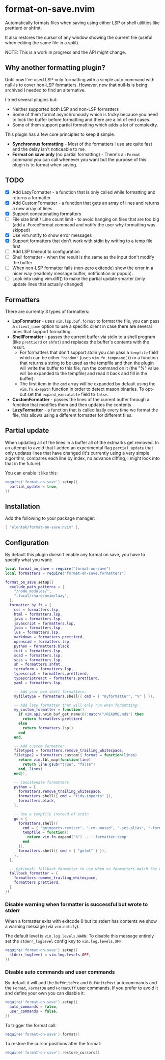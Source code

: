 # format-on-save.nvim

Automatically formats files when saving using either LSP or shell utilities like prettierd or shfmt.

It also restores the cursor of any window showing the current file (useful when
editing the same file in a split).

NOTE: This is a work in progress and the API might change.

## Why another formatting plugin?

Until now I've used LSP-only formatting with a simple auto command with null-ls
to cover non-LSP formatters. However, now that null-ls is being archived I
needed to find an alternative.

I tried several plugins but:

- Neither supported both LSP and non-LSP formatters
- Some of them format asynchronously which is tricky because you need to lock
  the buffer before formatting and there are a lot of end cases.
- Some of them support partial formatting which adds a lot of complexity.

This plugin has a few core principles to keep it simple:

- **Synchronous formatting** - Most of the formatters I use are quite fast and
  the delay isn't noticeable to me.
- **Format on save only** (no partial formatting) - There's a `:Format` command
  you can call whenever you want but the purpose of this plugin is to format when
  saving.

## TODO

- [x] Add LazyFormatter - a function that is only called while formatting and
      returns a formatter
- [x] Add CustomFormatter - a function that gets an array of lines and returns
      a new array of lines
- [x] Support concatenating formatters
- [ ] File size limit / Line count limit - to avoid hanging on files that are
      too big (add a :ForceFormat command and notify the user why formatting was
      skipped)
- [x] Use vim.notify to show error messages
- [x] Support formatters that don't work with stdin by writing to a temp file
      first
- [ ] Add LSP timeout to configuration
- [ ] Shell formatter - when the result is the same as the input don't modify
      the buffer
- [ ] When non-LSP formatter fails (non-zero exitcode) show the error in a nicer
      way (readonly message buffer, notification or popup).
- [ ] Look into using vim.diff() to make the partial update smarter (only update
      lines that actually changed)

## Formatters

There are currently 3 types of formatters:

- **LspFormatter** - uses `vim.lsp.buf.format` to format the file, you can pass
  a `client_name` option to use a specific client in case there are several ones
  that support formatting.
- **ShellFormatter** - passes the current buffer via stdin to a shell program (like `prettierd`
  or `shfmt`) and replaces the buffer's contents with the result.
  - For formatters that don't support stdin you can pass a `tempfile` field
    which can be either `"random"` (uses `vim.fn.tempname()`) or a function that
    returns a string to be used as the tempfile and then the plugin will write the
    buffer to this file, run the command on it (the "%" value will be expanded to
    the tempfile) and read it back and fill in the buffer).
  - The first item in the `cmd` array will be expanded by default using the `vim.fn.exepath`
    function in order to detect mason binaries. To opt-out set the `expand_executable`
    field to `false`.
- **CustomFormatter** - passes the lines of the current buffer through a
  function that modifies them and then updates the contents.
- **LazyFormatter** - a function that is called lazily every time we format the
  file, this allows using a different formatter for different files.

## Partial update

When updating all of the lines in a buffer all of the extmarks get removed. In
an attempt to avoid that I added an experimental flag `partial_update` that only
updates lines that have changed (it's currently using a very simple algorithm,
compares each line by index, no advance diffing, I might look into that in the
future).

You can enable it like this:

```lua
require('format-on-save').setup({
  partial_update = true,
})
```

## Installation

Add the following to your package manager:

```lua
{ "elentok/format-on-save.nvim" },
```

## Configuration

By default this plugin doesn't enable any format on save, you have to specify
what you want:

```lua
local format_on_save = require("format-on-save")
local formatters = require("format-on-save.formatters")

format_on_save.setup({
  exclude_path_patterns = {
    "/node_modules/",
    ".local/share/nvim/lazy",
  },
  formatter_by_ft = {
    css = formatters.lsp,
    html = formatters.lsp,
    java = formatters.lsp,
    javascript = formatters.lsp,
    json = formatters.lsp,
    lua = formatters.lsp,
    markdown = formatters.prettierd,
    openscad = formatters.lsp,
    python = formatters.black,
    rust = formatters.lsp,
    scad = formatters.lsp,
    scss = formatters.lsp,
    sh = formatters.shfmt,
    terraform = formatters.lsp,
    typescript = formatters.prettierd,
    typescriptreact = formatters.prettierd,
    yaml = formatters.lsp,

    -- Add your own shell formatters:
    myfiletype = formatters.shell({ cmd = { "myformatter", "%" } }),

    -- Add lazy formatter that will only run when formatting:
    my_custom_formatter = function()
      if vim.api.nvim_buf_get_name(0):match("/README.md$") then
        return formatters.prettierd
      else
        return formatters.lsp()
      end
    end,

    -- Add custom formatter
    filetype1 = formatters.remove_trailing_whitespace,
    filetype2 = formatters.custom({ format = function(lines)
      return vim.tbl_map(function(line)
        return line:gsub("true", "false")
      end, lines)
    end}),

    -- Concatenate formatters
    python = {
      formatters.remove_trailing_whitespace,
      formatters.shell({ cmd = "tidy-imports" }),
      formatters.black,
    },

    -- Use a tempfile instead of stdin
    go = {
      formatters.shell({
        cmd = { "goimports-reviser", "-rm-unused", "-set-alias", "-format", "%" },
        tempfile = function()
          return vim.fn.expand("%") .. '.formatter-temp'
        end
      }),
      formatters.shell({ cmd = { "gofmt" } }),
    },
  },

  -- Optional: fallback formatter to use when no formatters match the current filetype
  fallback_formatter = {
    formatters.remove_trailing_whitespace,
    formatters.prettierd,
  }
})
```

### Disable warning when formatter is successful but wrote to stderr

When a formatter exits with exitcode 0 but its stderr has contents we show a
warning message (via `vim.notify`).

The default level is `vim.log.levels.WARN`. To disable this message entirely set
the `stderr_loglevel` config key to `vim.log.levels.OFF`:

```lua
require('format-on-save').setup({
  stderr_loglevel = vim.log.levels.OFF,
})
```

### Disable auto commands and user commands

By default it will add the `BufWritePre` and `BufWritePost` autocommands and the `Format`,
`FormatOn` and `FormatOff` user commands. If you prefer to avoid it and define
your own you can disable it:

```lua
require('format-on-save').setup({
  auto_commands = false,
  user_commands = false,
})
```

To trigger the format call:

```lua
require('format-on-save').format()
```

To restore the cursor positions after the format:

```lua
require('format-on-save').restore_cursors()
```
